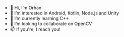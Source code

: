 - 👋 Hi, I’m Orhan
- 👀 I’m interested in Android, Kotlin, Node.js and Unity
- 🌱 I’m currently learning C++
- 💞️ I’m looking to collaborate on OpenCV
- 📫 If you're, I reach you!

<!---
orhanavan/orhanavan is a ✨ special ✨ repository because its `README.md` (this file) appears on your GitHub profile.
You can click the Preview link to take a look at your changes.
--->
